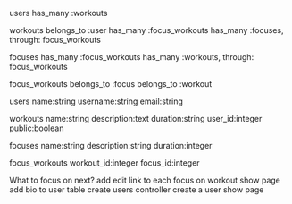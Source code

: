 users
has_many :workouts

workouts
belongs_to :user
has_many :focus_workouts
has_many :focuses, through: focus_workouts

focuses
has_many :focus_workouts
has_many :workouts, through: focus_workouts

focus_workouts
belongs_to :focus
belongs_to :workout




users
name:string
username:string
email:string

workouts
name:string
description:text
duration:string 
user_id:integer
public:boolean

focuses
name:string
description:string 
duration:integer


focus_workouts
workout_id:integer
focus_id:integer




What to focus on next?
add edit link to each focus on workout show page
add bio to user table
create users controller
create a user show page

